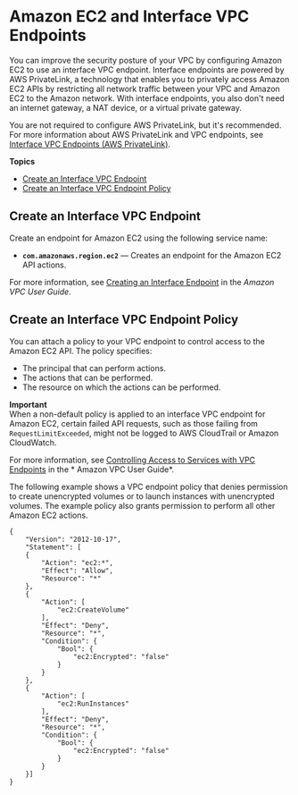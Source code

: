# Amazon EC2 and Interface VPC Endpoints<a name="interface-vpc-endpoints"></a>

You can improve the security posture of your VPC by configuring Amazon EC2 to use an interface VPC endpoint\. Interface endpoints are powered by AWS PrivateLink, a technology that enables you to privately access Amazon EC2 APIs by restricting all network traffic between your VPC and Amazon EC2 to the Amazon network\. With interface endpoints, you also don't need an internet gateway, a NAT device, or a virtual private gateway\.

You are not required to configure AWS PrivateLink, but it's recommended\. For more information about AWS PrivateLink and VPC endpoints, see [Interface VPC Endpoints \(AWS PrivateLink\)](https://docs.aws.amazon.com/vpc/latest/userguide/vpce-interface.html)\.

**Topics**
+ [Create an Interface VPC Endpoint](#create-endpoint)
+ [Create an Interface VPC Endpoint Policy](#endpoint-policy)

## Create an Interface VPC Endpoint<a name="create-endpoint"></a>

Create an endpoint for Amazon EC2 using the following service name:
+ **`com.amazonaws.region.ec2`** — Creates an endpoint for the Amazon EC2 API actions\.

For more information, see [Creating an Interface Endpoint](https://docs.aws.amazon.com/vpc/latest/userguide/vpce-interface.html#create-interface-endpoint) in the *Amazon VPC User Guide*\.

## Create an Interface VPC Endpoint Policy<a name="endpoint-policy"></a>

You can attach a policy to your VPC endpoint to control access to the Amazon EC2 API\. The policy specifies:
+ The principal that can perform actions\.
+ The actions that can be performed\.
+ The resource on which the actions can be performed\.

**Important**  
When a non\-default policy is applied to an interface VPC endpoint for Amazon EC2, certain failed API requests, such as those failing from `RequestLimitExceeded`, might not be logged to AWS CloudTrail or Amazon CloudWatch\.

For more information, see [ Controlling Access to Services with VPC Endpoints](https://docs.aws.amazon.com/vpc/latest/userguide/vpc-endpoints-access.html) in the * Amazon VPC User Guide*\.

The following example shows a VPC endpoint policy that denies permission to create unencrypted volumes or to launch instances with unencrypted volumes\. The example policy also grants permission to perform all other Amazon EC2 actions\.

```
{
    "Version": "2012-10-17",
    "Statement": [
    {
        "Action": "ec2:*",
        "Effect": "Allow",
        "Resource": "*"
    },
    {
        "Action": [
            "ec2:CreateVolume"
        ],
        "Effect": "Deny",
        "Resource": "*",
        "Condition": {
            "Bool": {
                "ec2:Encrypted": "false"
            }
        }
    },
    {
        "Action": [
            "ec2:RunInstances"
        ],
        "Effect": "Deny",
        "Resource": "*",
        "Condition": {
            "Bool": {
                "ec2:Encrypted": "false"
            }
        }
    }]
}
```
